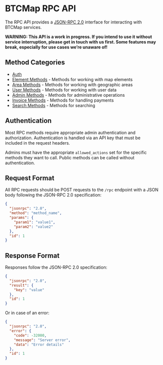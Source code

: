 # BTCMap RPC API

The RPC API provides a [JSON-RPC 2.0](https://www.jsonrpc.org/specification) interface for interacting with BTCMap services.

**WARNING: This API is a work in progress. If you intend to use it without service interruption, please get in touch with us first. Some features may break, especially for use cases we’re unaware of!**

## Method Categories

- [Auth](auth.md)
- [Element Methods](element-methods.md) - Methods for working with map elements
- [Area Methods](area-methods.md) - Methods for working with geographic areas
- [User Methods](user-methods.md) - Methods for working with user data
- [Admin Methods](admin-methods.md) - Methods for administrative operations
- [Invoice Methods](invoice-methods.md) - Methods for handling payments
- [Search Methods](search-methods.md) - Methods for searching

## Authentication

Most RPC methods require appropriate admin authentication and authorization. Authentication is handled via an API key that must be included in the request headers.

Admins must have the appropriate `allowed_actions` set for the specific methods they want to call. Public methods can be called without authentication.

## Request Format

All RPC requests should be POST requests to the `/rpc` endpoint with a JSON body following the JSON-RPC 2.0 specification:

```json
{
  "jsonrpc": "2.0",
  "method": "method_name",
  "params": {
    "param1": "value1",
    "param2": "value2"
  },
  "id": 1
}
```

## Response Format

Responses follow the JSON-RPC 2.0 specification:

```json
{
  "jsonrpc": "2.0",
  "result": {
    "key": "value"
  },
  "id": 1
}
```

Or in case of an error:

```json
{
  "jsonrpc": "2.0",
  "error": {
    "code": -32000,
    "message": "Server error",
    "data": "Error details"
  },
  "id": 1
}
